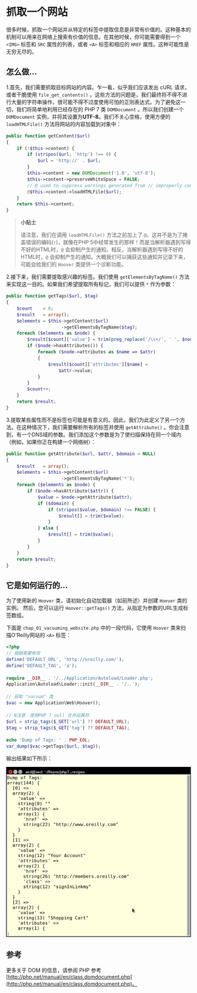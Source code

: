 # 抓取一个网站

很多时候，抓取一个网站并从特定的标签中提取信息是非常有价值的。这种基本的机制可以用来在网络上搜索有价值的信息。在其他时候，你可能需要得到一个 `<IMG>` 标签和 `SRC` 属性的列表，或者 `<A>` 标签和相应的 `HREF` 属性。这种可能性是无穷无尽的。

## 怎么做...

1.首先，我们需要抓取目标网站的内容。乍一看，似乎我们应该发出 cURL 请求，或者干脆使用 `file_get_contents()` 。这些方法的问题是，我们最终将不得不进行大量的字符串操作，很可能不得不过度使用可怕的正则表达式。为了避免这一切，我们将简单地利用已经存在的 PHP 7 类  `DOMDocument` 。所以我们创建一个 `DOMDocument` 实例，并将其设置为**UTF-8**。我们不关心空格，使用方便的 `loadHTMLFile()`  方法将网站的内容加载到对象中：

```php
public function getContent($url)
{
    if (!$this->content) {
        if (stripos($url, 'http') !== 0) {
            $url = 'http://' . $url;
        }
        $this->content = new DOMDocument('1.0', 'utf-8');
        $this->content->preserveWhiteSpace = FALSE;
        // @ used to suppress warnings generated from // improperly configured web pages
        @$this->content->loadHTMLFile($url);
    }
    return $this->content;
}
```

> **小贴士**
>
> 请注意，我们在调用 `loadHTMLFile()` 方法之前加上了 `@`。这并不是为了掩盖错误的编码\(`!`\)，就像在PHP 5中经常发生的那样！而是当解析器遇到写得不好的HTML时，`@` 会抑制产生的通知。相反，当解析器遇到写得不好的HTML时，`@` 会抑制产生的通知。大概我们可以捕获这些通知并记录下来，可能会给我们的 `Hoover` 类提供一个诊断功能。

2.接下来，我们需要提取感兴趣的标签。我们使用 `getElementsByTagName()` 方法来实现这一目的。如果我们希望提取所有标记，我们可以提供  `*` 作为参数：

```php
public function getTags($url, $tag)
{
    $count    = 0;
    $result   = array();
    $elements = $this->getContent($url)
                     ->getElementsByTagName($tag);
    foreach ($elements as $node) {
        $result[$count]['value'] = trim(preg_replace('/\s+/', ' ', $node->nodeValue));
        if ($node->hasAttributes()) {
            foreach ($node->attributes as $name => $attr) 
            {
                $result[$count]['attributes'][$name] = 
                    $attr->value;
            }
        }
        $count++;
    }
    return $result;
}
```

3.提取某些属性而不是标签也可能是有意义的。因此，我们为此定义了另一个方法。在这种情况下，我们需要解析所有的标签并使用 `getAttribute()` 。你会注意到，有一个DNS域的参数。我们添加这个参数是为了使扫描保持在同一个域内（例如，如果你正在构建一个网络树）：

```php
public function getAttribute($url, $attr, $domain = NULL)
{
    $result   = array();
    $elements = $this->getContent($url)
                     ->getElementsByTagName('*');
    foreach ($elements as $node) {
        if ($node->hasAttribute($attr)) {
            $value = $node->getAttribute($attr);
            if ($domain) {
                if (stripos($value, $domain) !== FALSE) {
                    $result[] = trim($value);
                }
            } else {
                $result[] = trim($value);
            }
        }
    }
    return $result;
}
```

## 它是如何运行的...

为了使用新的 `Hoover` 类，请初始化自动加载器（如前所述）并创建 `Hoover` 类的实例。 然后，您可以运行 `Hoover::getTags()` 方法，从指定为参数的URL生成标签数组。

下面是 `chap_01_vacuuming_website.php` 中的一段代码，它使用 `Hoover` 类来扫描O'Reilly网站的 `<A>` 标签：

```php
<?php
// 根据需要修改
define('DEFAULT_URL', 'http://oreilly.com/');
define('DEFAULT_TAG', 'a');

require __DIR__ . '/../Application/Autoload/Loader.php';
Application\Autoload\Loader::init(__DIR__ . '/..');

// 获取 "vacuum" 类
$vac = new Application\Web\Hoover();

// N注意：使用PHP 7 null 合并运算符
$url = strip_tags($_GET['url'] ?? DEFAULT_URL);
$tag = strip_tags($_GET['tag'] ?? DEFAULT_TAG);

echo 'Dump of Tags: ' . PHP_EOL;
var_dump($vac->getTags($url, $tag));
```

输出结果如下所示：

![](../../.gitbook/assets/image%20%286%29.png)

## 参考

更多关于 DOM 的信息，请参阅 PHP 参考 [http://php.net/manual/en/class.domdocument.php](http://php.net/manual/en/class.domdocument.php)。

